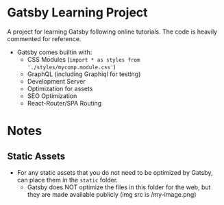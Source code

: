 # Gatsby Learning Project

A project for learning Gatsby following online tutorials. The code is heavily commented for reference.

- Gatsby comes builtin with:
  - CSS Modules (`import * as styles from './styles/mycomp.module.css'`)
  - GraphQL (including Graphiql for testing)
  - Development Server
  - Optimization for assets
  - SEO Optimization
  - React-Router/SPA Routing

# Notes

## Static Assets

- For any static assets that you do not need to be optimized by Gatsby, can place them in the `static` folder.
  - Gatsby does NOT optimize the files in this folder for the web, but they are made available publicly (img src is /my-image.png)

